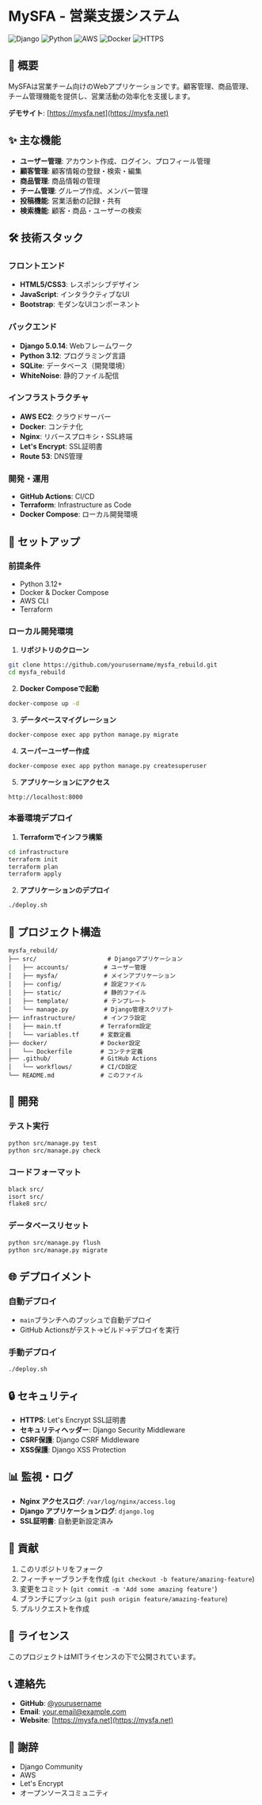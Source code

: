 # MySFA - 営業支援システム

![Django](https://img.shields.io/badge/Django-5.0.14-green)
![Python](https://img.shields.io/badge/Python-3.12-blue)
![AWS](https://img.shields.io/badge/AWS-EC2-orange)
![Docker](https://img.shields.io/badge/Docker-Container-blue)
![HTTPS](https://img.shields.io/badge/HTTPS-Let's%20Encrypt-green)

## 🌟 概要

MySFAは営業チーム向けのWebアプリケーションです。顧客管理、商品管理、チーム管理機能を提供し、営業活動の効率化を支援します。

**デモサイト**: [https://mysfa.net](https://mysfa.net)

## ✨ 主な機能

- **ユーザー管理**: アカウント作成、ログイン、プロフィール管理
- **顧客管理**: 顧客情報の登録・検索・編集
- **商品管理**: 商品情報の管理
- **チーム管理**: グループ作成、メンバー管理
- **投稿機能**: 営業活動の記録・共有
- **検索機能**: 顧客・商品・ユーザーの検索

## 🛠️ 技術スタック

### フロントエンド
- **HTML5/CSS3**: レスポンシブデザイン
- **JavaScript**: インタラクティブなUI
- **Bootstrap**: モダンなUIコンポーネント

### バックエンド
- **Django 5.0.14**: Webフレームワーク
- **Python 3.12**: プログラミング言語
- **SQLite**: データベース（開発環境）
- **WhiteNoise**: 静的ファイル配信

### インフラストラクチャ
- **AWS EC2**: クラウドサーバー
- **Docker**: コンテナ化
- **Nginx**: リバースプロキシ・SSL終端
- **Let's Encrypt**: SSL証明書
- **Route 53**: DNS管理

### 開発・運用
- **GitHub Actions**: CI/CD
- **Terraform**: Infrastructure as Code
- **Docker Compose**: ローカル開発環境

## 🚀 セットアップ

### 前提条件
- Python 3.12+
- Docker & Docker Compose
- AWS CLI
- Terraform

### ローカル開発環境

1. **リポジトリのクローン**
```bash
git clone https://github.com/yourusername/mysfa_rebuild.git
cd mysfa_rebuild
```

2. **Docker Composeで起動**
```bash
docker-compose up -d
```

3. **データベースマイグレーション**
```bash
docker-compose exec app python manage.py migrate
```

4. **スーパーユーザー作成**
```bash
docker-compose exec app python manage.py createsuperuser
```

5. **アプリケーションにアクセス**
```
http://localhost:8000
```

### 本番環境デプロイ

1. **Terraformでインフラ構築**
```bash
cd infrastructure
terraform init
terraform plan
terraform apply
```

2. **アプリケーションのデプロイ**
```bash
./deploy.sh
```

## 📁 プロジェクト構造

```
mysfa_rebuild/
├── src/                    # Djangoアプリケーション
│   ├── accounts/          # ユーザー管理
│   ├── mysfa/             # メインアプリケーション
│   ├── config/            # 設定ファイル
│   ├── static/            # 静的ファイル
│   ├── template/          # テンプレート
│   └── manage.py          # Django管理スクリプト
├── infrastructure/        # インフラ設定
│   ├── main.tf           # Terraform設定
│   └── variables.tf      # 変数定義
├── docker/               # Docker設定
│   └── Dockerfile        # コンテナ定義
├── .github/              # GitHub Actions
│   └── workflows/        # CI/CD設定
└── README.md             # このファイル
```

## 🔧 開発

### テスト実行
```bash
python src/manage.py test
python src/manage.py check
```

### コードフォーマット
```bash
black src/
isort src/
flake8 src/
```

### データベースリセット
```bash
python src/manage.py flush
python src/manage.py migrate
```

## 🌐 デプロイメント

### 自動デプロイ
- `main`ブランチへのプッシュで自動デプロイ
- GitHub Actionsがテスト→ビルド→デプロイを実行

### 手動デプロイ
```bash
./deploy.sh
```

## 🔒 セキュリティ

- **HTTPS**: Let's Encrypt SSL証明書
- **セキュリティヘッダー**: Django Security Middleware
- **CSRF保護**: Django CSRF Middleware
- **XSS保護**: Django XSS Protection

## 📊 監視・ログ

- **Nginx アクセスログ**: `/var/log/nginx/access.log`
- **Django アプリケーションログ**: `django.log`
- **SSL証明書**: 自動更新設定済み

## 🤝 貢献

1. このリポジトリをフォーク
2. フィーチャーブランチを作成 (`git checkout -b feature/amazing-feature`)
3. 変更をコミット (`git commit -m 'Add some amazing feature'`)
4. ブランチにプッシュ (`git push origin feature/amazing-feature`)
5. プルリクエストを作成

## 📝 ライセンス

このプロジェクトはMITライセンスの下で公開されています。

## 📞 連絡先

- **GitHub**: [@yourusername](https://github.com/yourusername)
- **Email**: your.email@example.com
- **Website**: [https://mysfa.net](https://mysfa.net)

## 🙏 謝辞

- Django Community
- AWS
- Let's Encrypt
- オープンソースコミュニティ